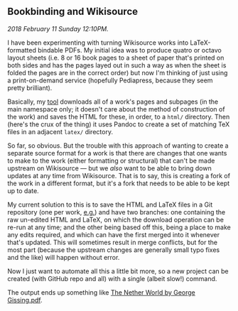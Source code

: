 Bookbinding and Wikisource
--------------------------

*2018 February 11 Sunday 12:10PM.*

I have been experimenting with turning Wikisource works into LaTeX-formatted bindable PDFs.
My initial idea was to produce quatro or octavo layout sheets
(i.e. 8 or 16 book pages to a sheet of paper that's printed on both sides
and has the pages layed out in such a way as when the sheet is folded the pages are in the correct order)
but now I'm thinking of just using a print-on-demand service
(hopefully Pediapress, because they seem pretty brilliant).

Basically, my [tool](https://github.com/samwilson/books-for-binding) downloads all of a work's pages and subpages
(in the main namespace only; it doesn't care about the method of construction of the work)
and saves the HTML for these, in order, to a `html/` directory.
Then (here's the crux of the thing) it uses Pandoc
to create a set of matching TeX files in an adjacent `latex/` directory.

So far, so obvious. But the trouble with this approach of wanting to create a separate source format for a work
is that there are changes that one wants to make to the work
(either formatting or structural) that can't be made upstream on Wikisource
— but we *also* want to be able to bring down updates at any time from Wikisource.
That is to say, this is creating a fork of the work in a different format,
but it's a fork that needs to be able to be kept up to date.

My current solution to this is to save the HTML and LaTeX files in a Git repository
(one per work, [e.g.](https://github.com/samwilson/The_Nether_World)) and have two branches:
one containing the raw un-edited HTML and LaTeX, on which the download operation can be re-run at any time;
and the other being based off this, being a place to make any edits required,
and which can have the first merged into it whenever that's updated.
This will sometimes result in merge conflicts, but for the most part
(because the upstream changes are generally small typo fixes and the like) will happen without error.

Now I just want to automate all this a little bit more, so a new project can be created (with GitHub repo and all)
with a single (albeit slow!) command.

The output ends up something like
[The Nether World by George Gissing.pdf](https://commons.wikimedia.org/wiki/File:The_Nether_World_by_George_Gissing.pdf).
